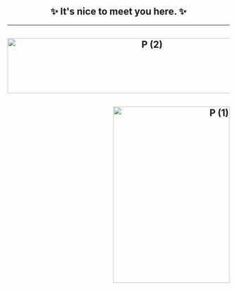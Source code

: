 
<h2 align="center">✨ It's nice to meet you here. ✨</h2>

***

<h2 align="center"><a data-flickr-embed="true" href="https://www.flickr.com/photos/144424911@N02/53912282783/in/album-72177720319428108/" title="P (2)"><img src="https://live.staticflickr.com/65535/53912282783_f54ba5c87f_z.jpg" width="640" height="125" alt="P (2)"/></a></h2>

<h2 align="right"><a data-flickr-embed="true" href="https://www.flickr.com/photos/144424911@N02/53912118483/in/album-72177720319428108/" title="P (1)"><img src="https://live.staticflickr.com/65535/53912118483_c7ec2b7ca7_w.jpg" width="264" height="400" alt="P (1)"/></a></h2>




<!--
**itllsendamsg/itllsendamsg** is a ✨ _special_ ✨ repository because its `README.md` (this file) appears on your GitHub profile.

Here are some ideas to get you started:

- 🔭 I’m currently working on ...
- 🌱 I’m currently learning ...
- 👯 I’m looking to collaborate on ...
- 🤔 I’m looking for help with ...
- 💬 Ask me about ...
- 📫 How to reach me: ...
- 😄 Pronouns: ...
- ⚡ Fun fact: ...
-->
